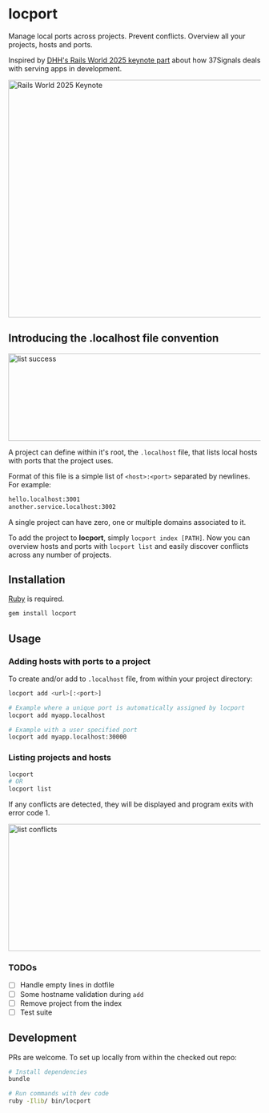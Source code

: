 # locport

Manage local ports across projects. Prevent conflicts. Overview all your projects, hosts and ports.

Inspired by [DHH's Rails World 2025 keynote part](https://www.youtube.com/watch?v=gcwzWzC7gUA&t=1625s) 
about how 37Signals deals with serving apps in development.

<img width="1057" height="475" alt="Rails World 2025 Keynote" src="https://github.com/user-attachments/assets/a5242dc6-3d68-4898-9838-43e8d6d48d0a" />

## Introducing the .localhost file convention

<img width="687" height="175" alt="list success" src="https://github.com/user-attachments/assets/2b1dbef7-fa3b-44b9-af3e-f48340d3b49a" />

A project can define within it's root, the `.localhost` file, that lists local hosts with ports that the project uses.

Format of this file is a simple list of `<host>:<port>` separated by newlines. For example:

```sh
hello.localhost:3001
another.service.localhost:3002
```

A single project can have zero, one or multiple domains associated to it.

To add the project to **locport**, simply `locport index [PATH]`. Now you can overview hosts and ports with
`locport list` and easily discover conflicts across any number of projects.

## Installation

[Ruby](https://www.ruby-lang.org/) is required.

```sh
gem install locport
```

## Usage

### Adding hosts with ports to a project

To create and/or add to `.localhost` file, from within your project directory:

```sh
locport add <url>[:<port>]

# Example where a unique port is automatically assigned by locport
locport add myapp.localhost

# Example with a user specified port
locport add myapp.localhost:30000
```

### Listing projects and hosts

```sh
locport
# OR
locport list
```

If any conflicts are detected, they will be displayed and program exits with error code 1.

<img width="685" height="254" alt="list conflicts" src="https://github.com/user-attachments/assets/ea5eeb06-1d96-4932-bc5f-93e950572e78" />

### TODOs

- [ ] Handle empty lines in dotfile
- [ ] Some hostname validation during `add`
- [ ] Remove project from the index
- [ ] Test suite

## Development

PRs are welcome. To set up locally from within the checked out repo:

```sh
# Install dependencies
bundle

# Run commands with dev code
ruby -Ilib/ bin/locport
```
